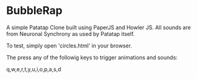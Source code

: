 # BubbleRap
A simple Patatap Clone built using PaperJS and Howler JS. All sounds are from Neuronal Synchrony as used by Patatap itself. 

To test, simply open 'circles.html' in your browser. 

The press any of the followig keys to trigger animations and sounds: 

q,w,e,r,t,y,u,i,o,p,a,s,d
